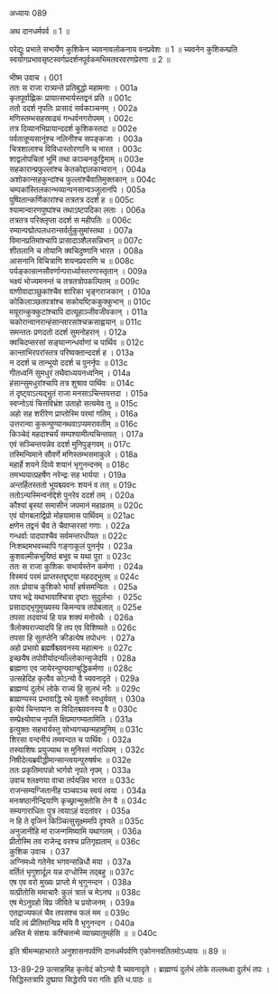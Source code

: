 अध्यायः 089

अथ दानधर्मपर्व ॥ 1 ॥

परेद्युः प्रभाते सभार्येण कुशिकेन च्यवनावलोकनाय वनप्रवेशः ॥ 1 ॥ च्यवनेन कुशिकम्प्रति स्वयोगप्रभावसृष्टस्वर्गप्रदर्शनपूर्वकमभिमतवरवरणप्रेरणा ॥ 2 ॥

भीष्म उवाच ।	001  
ततः स राजा रात्र्यन्ते प्रतिबुद्धो महामनाः ।	001a  
कृतपूर्वाह्णिकः प्रायात्सभार्यस्तद्वनं प्रति ॥	001c  
ततो ददर्श नृपतिः प्रासादं सर्वकाञ्चनम् ।	002a  
मणिस्तम्भसहस्राढ्यं गन्धर्वनगरोपमम् ।	002c  
तत्र दिव्यानभिप्रायान्ददर्श कुशिकस्तदा ॥	002e  
पर्वतान्रूप्यसानूंश्च नलिनीश्च सपङ्कजाः ।	003a  
चित्रशालाश्च विविधास्तोरणानि च भारत ।	003c  
शाद्वलोपचितां भूमिं तथा काञ्चनकुट्टिमाम् ॥	003e  
सहकारान्प्रफुल्लांश्च केतकोद्दालकान्वरान् ।	004a  
अशोकान्सहकुन्दांश्च फुल्लांश्चैवातिमुक्तकान् ॥	004c  
चम्पकांस्तिलकान्भव्यान्पनसान्वञ्जुलानपि ।	005a  
पुष्पितान्कर्णिकारांश्च तत्रतत्र ददर्श ह ॥	005c  
श्यामान्वारणपुष्पांश्च तथाऽष्टपदिका लताः ।	006a  
तत्रतत्र परिक्लृप्ता ददर्श स महीपतिः ॥	006c  
रम्यान्पद्मोत्पलधरान्सर्वर्तुकुसुमांस्तथा ।	007a  
विमानप्रतिमांश्चापि प्रासादाञ्शैलसन्निभान् ॥	007c  
शीतलानि च तोयानि क्वचिदुष्णानि भारत ।	008a  
आसनानि विचित्राणि शयनप्रवराणि च ॥	008c  
पर्यङ्कान्रत्नसौवर्णान्परार्ध्यास्तरणास्तृतान् ।	009a  
भक्ष्यं भोज्यमनन्तं च तत्रतत्रोपकल्पितम् ॥	009c  
वाणीवादाञ्छुकांश्चैव शारिका भृङ्गराजकान् ।	010a  
कोकिलाञ्छतपत्रांश्च सकोयष्टिककुक्कुभान् ॥	010c  
मयूरान्कुक्कुटांश्चापि दात्यूहाञ्जीवजीवकान् ।	011a  
चकोरान्वानरान्हंसान्सारसांश्चक्रसाह्वयान् ॥	011c  
समन्ततः प्रणदतो ददर्श सुमनोहरान् ।	012a  
क्वचिदप्सरसां सङ्घान्गन्धर्वाणां च पार्थिव ॥	012c  
कान्ताभिरपरांस्तत्र परिष्वक्तान्ददर्श ह ।	013a  
न ददर्श च तान्भूयो ददर्श च पुनर्नृपः ॥	013c  
गीतध्वनिं सुमधुरं तथैवाध्ययनध्वनिम् ।	014a  
हंसान्सुमधुरांश्चापि तत्र शुश्राव पार्थिवः ॥	014c  
तं दृष्ट्वाऽत्यद्भुतं राजा मनसाऽचिन्तयत्तदा ।	015a  
स्वप्नोऽयं चित्तविभ्रंश उताहो सत्यमेव तु ॥	015c  
अहो सह शरीरेण प्राप्तोस्मि परमां गतिम् ।	016a  
उत्तरान्वा कुरून्पुण्यानथवाऽप्यमरावतीम् ॥	016c  
किञ्चेदं महदाश्चर्यं सम्पश्यामीत्यचिन्तयत् ।	017a  
एवं सञ्चिन्तयन्नेव ददर्श मुनिपुङ्गवम् ॥	017c  
तस्मिन्विमाने सौवर्णे मणिस्तम्भसमाकुले ।	018a  
महार्हे शयने दिव्ये शयानं भृगुनन्दनम् ॥	018c  
तमभ्ययात्प्रहर्षेण नरेन्द्रः सह भार्यया ।	019a  
अन्तर्हितस्ततो भूयश्च्यवनः शयनं व तत् ॥	019c  
ततोऽन्यस्मिन्वनोद्देशे पुनरेव ददर्श तम् ।	020a  
कौश्यां बृस्यां समासीनं जपमानं महाव्रतम् ॥	020c  
एवं योगबलाद्विप्रो मोहयामास पार्थिवम् ॥	021ac  
क्षणेन तद्वनं चैव ते चैवाप्सरसां गणाः ।	022a  
गन्धर्वाः पादपाश्चैव सर्वमन्तरधीयत ॥	022c  
निःशब्दमभवच्चापि गङ्गाकूलं पुनर्नृप ।	023a  
कुशवल्मीकभूयिष्ठं बभूव च यथा पुरा ॥	023c  
ततः स राजा कुशिकः सभार्यस्तेन कर्मणा ।	024a  
विस्मयं परमं प्राप्तस्तद्दृष्ट्वा महदद्भुतम् ॥	024c  
ततः प्रोवाच कुशिको भार्यां हर्षसमन्वितः ।	025a  
पश्य भद्रे यथाभावाश्चित्रा दृष्टाः सुदुर्लभाः ।	025c  
प्रसादाद्भृगुमुख्यस्य किमन्यत्र तपोबलात् ॥	025e  
तपसा तदवाप्यं हि यन्न शक्यं मनोरथैः ।	026a  
त्रैलोक्यराज्यादपि हि तप एव विशिष्यते ॥	026c  
तपसा हि सुतप्तेनि क्रीडत्येष तपोधनः ।	027a  
अहो प्रभावो ब्रह्मर्षेश्च्यवनस्य महात्मनः ॥	027c  
इच्छयैष तपोवीर्यादन्याँल्लोकान्सृजेदपि ।	028a  
ब्राह्मणा एव जायेरन्पुण्यवाग्बुद्धिकर्मणा ॥	028c  
उत्सहेदिह कृत्वैव कोऽन्यो वै च्यवनादृते ।	029a  
ब्राह्मण्यं दुर्लभं लोके राज्यं हि सुलभं नरैः ॥	029c  
ब्राह्मण्यस्य प्रभावाद्धि रथे युक्तौ स्वधुर्यवत् ।	030a  
इत्येवं चिन्तयानः स विदितश्च्यवनस्य वै ॥	030c  
सम्प्रेक्ष्योवाच नृपतिं क्षिप्रमागम्यतामिति ।	031a  
इत्युक्तः सहभार्यस्तु सोभ्यगच्छन्महामुनिम् ॥	031c  
शिरसा वन्दनीयं तमवन्दत च पार्थिवः ।	032a  
तस्याशिषः प्रयुज्याथ स मुनिस्तं नराधिपम् ।	032c  
निषीदेत्यब्रवीद्धीमान्सान्त्वयन्पुरुषर्षभः ॥	032e  
ततः प्रकृतिमापन्नो भार्गवो नृपते नृपम् ।	033a  
उवाच श्लक्ष्णया वाचा तर्पयन्निव भारत ॥	033c  
राजन्सम्यग्जितानीह पञ्चपञ्च स्वयं त्वया ।	034a  
मनःषष्ठानीन्द्रियाणि कृच्छ्रान्मुक्तोसि तेन वै ॥	034c  
सम्यगाराधितः पुत्र त्वयाऽहं वदतांवर ।	035a  
न हि ते वृजिनं किञ्चित्सुसूक्ष्ममपि दृश्यते ॥	035c  
अनुजानीहि मां राजन्गमिष्यामि यथागतम् ।	036a  
प्रीतोस्मि तव राजेन्द्र वरश्च प्रतिगृह्यताम् ॥	036c  
कुशिक उवाच ।	037  
अग्निमध्ये गतेनेव भगवन्सन्निधौ मया ।	037a  
वर्तितं भृगुशार्दूल यन्न दग्धोस्मि तद्बहु ॥	037c  
एष एव वरो मुख्यः प्राप्तो मे भृगुनन्दन ।	038a  
यत्प्रीतोसि ममाचारैः कुलं त्रातं च मेऽनघ ॥	038c  
एष मेऽनुग्रहो विप्र जीविते च प्रयोजनम् ।	039a  
एतद्राज्यफलं चैव तपसश्च फलं मम ॥	039c  
यदि त्वं प्रीतिमान्विप्र मयि वै भृगुनन्दन ।	040a  
अस्ति मे संशयः कश्चित्तन्मे व्याख्यातुमर्हसि ॥ ॥	040c  

इति श्रीमन्महाभारते अनुशासनपर्वणि दानधर्मपर्वणि एकोननवतितमोऽध्यायः ॥ 89 ॥

13-89-29 उत्साहमिह कृत्वेदं कोऽन्यो वै च्यवनादृते । ब्राह्मण्यं दुर्लभं लोके तल्लब्ध्वा दुर्लभं तपः । सिद्धिस्तत्रापि दुष्प्रापा सिद्धेरपि परा गतिः इति ध.पाठः ॥
